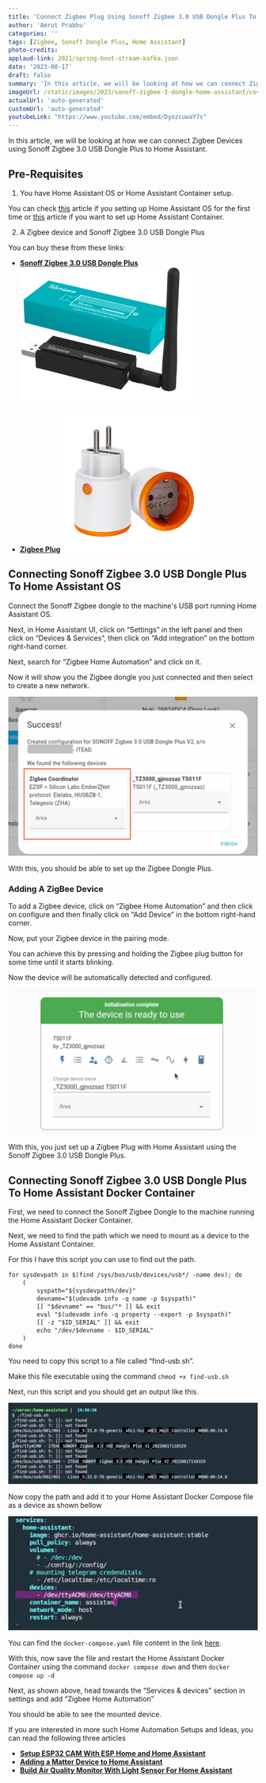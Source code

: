 ```yaml
---
title: 'Connect Zigbee Plug Using Sonoff Zigbee 3.0 USB Dongle Plus To Home Assistant - Step By Step Guide'
author: 'Amrut Prabhu'
categories: ''
tags: [Zigbee, Sonoff Dongle Plus, Home Assistant]
photo-credits:
applaud-link: 2021/spring-boot-stream-kafka.json
date: '2023-08-17'
draft: false
summary: 'In this article, we will be looking at how we can connect Zigbee Devices using Sonoff Zigbee 3.0 USB Dongle Plus to Home Assistant.'
imageUrl: /static/images/2023/sonoff-zigbee-3-dongle-home-assistant/cover.webp
actualUrl: 'auto-generated'
customUrl: 'auto-generated'
youtubeLink: "https://www.youtube.com/embed/DynzcuwaY7s"
---
```


In this article, we will be looking at how we can connect Zigbee Devices using Sonoff Zigbee 3.0 USB Dongle Plus to Home Assistant.

  
<TOCInline toc={props.toc} asDisclosure />

## Pre-Requisites

1.  You have Home Assistant OS or Home Assistant Container setup.

You can check [this](https://smarthomecircle.com/connect-wifi-on-home-assistant-on-startup) article if you setting up Home Assistant OS for the first time or [this](https://smarthomecircle.com/run-home-assistant-container-with-docker) article if you want to set up Home Assistant Container.

2. A Zigbee device and Sonoff Zigbee 3.0 USB Dongle Plus

You can buy these from these links:

-   [**Sonoff Zigbee 3.0 USB Dongle Plus**](https://amzn.to/456Yzp1)
[![Sonoff Zigbee 3.0 USB Dongle Plus](/static/images/2023/sonoff-zigbee-3-dongle-home-assistant/sonoff-zigbee-3-dongle-plus-image.webp)](https://amzn.to/456Yzp1)

-   [**Zigbee Plug**](https://s.click.aliexpress.com/e/_DchhTXp)
[![Zigbee Plug](/static/images/2023/sonoff-zigbee-3-dongle-home-assistant/zigbee-plug.webp)](https://s.click.aliexpress.com/e/_DchhTXp)
## Connecting Sonoff Zigbee 3.0 USB Dongle Plus To Home Assistant OS

Connect the Sonoff Zigbee dongle to the machine's USB port running Home Assistant OS.

Next, in Home Assistant UI, click on “Settings” in the left panel and then click on “Devices & Services”, then click on “Add integration” on the bottom right-hand corner.

Next, search for “Zigbee Home Automation” and click on it.

Now it will show you the Zigbee dongle you just connected and then select to create a new network.

![sonoff-zigbee-3-dongle-plus](/static/images/2023/sonoff-zigbee-3-dongle-home-assistant/sonoff-zigbee-3-dongle-plus.webp)

With this, you should be able to set up the Zigbee Dongle Plus.

### Adding A ZigBee Device

To add a Zigbee device, click on “Zigbee Home Automation” and then click on configure and then finally click on “Add Device” in the bottom right-hand corner.

Now, put your Zigbee device in the pairing mode.

You can achieve this by pressing and holding the Zigbee plug button for some time until it starts blinking.

Now the device will be automatically detected and configured.

![zigbee-device](/static/images/2023/sonoff-zigbee-3-dongle-home-assistant/zigbee-device.webp)

With this, you just set up a Zigbee Plug with Home Assistant using the Sonoff Zigbee 3.0 USB Dongle Plus.

## Connecting Sonoff Zigbee 3.0 USB Dongle Plus To Home Assistant Docker Container

First, we need to connect the Sonoff Zigbee Dongle to the machine running the Home Assistant Docker Container.

Next, we need to find the path which we need to mount as a device to the Home Assistant Container.

For this I have this script you can use to find out the path.
```shell
for sysdevpath in $(find /sys/bus/usb/devices/usb*/ -name dev); do
    (
        syspath="${sysdevpath%/dev}"
        devname="$(udevadm info -q name -p $syspath)"
        [[ "$devname" == "bus/"* ]] && exit
        eval "$(udevadm info -q property --export -p $syspath)"
        [[ -z "$ID_SERIAL" ]] && exit
        echo "/dev/$devname - $ID_SERIAL"
    )
done
```  

You need to copy this script to a file called “find-usb.sh”.

Make this file executable using the command `chmod +x find-usb.sh`

Next, run this script and you should get an output like this.

![find-usb-script](/static/images/2023/sonoff-zigbee-3-dongle-home-assistant/find-usb-script.webp)

Now copy the path and add it to your Home Assistant Docker Compose file as a device as shown bellow

![home-assistant-docker-compose](/static/images/2023/sonoff-zigbee-3-dongle-home-assistant/home-assistant-docker-compose.webp)

You can find the `docker-compose.yaml` file content in the link [here](https://smarthomecircle.com/run-home-assistant-container-with-docker#create-home-assistant-docker-compose-file).

With this, now save the file and restart the Home Assistant Docker Container using the command `docker compose down` and then `docker compose up -d`

Next, as shown above, head towards the “Services & devices” section in settings and add “Zigbee Home Automation”

You should be able to see the mounted device.

If you are interested in more such Home Automation Setups and Ideas, you can read the following three articles

-   [**Setup ESP32 CAM With ESP Home and Home Assistant**](https://smarthomecircle.com/esp32-cam-esphome-with-home-assistant)
-   [**Adding a Matter Device to Home Assistant**](https://smarthomecircle.com/add-matter-devices-to-home-assistant)
-   [**Build Air Quality Monitor With Light Sensor For Home Assistant**](https://smarthomecircle.com/air-quality-sensor-and-light-sensor-esp32-home-assistant)